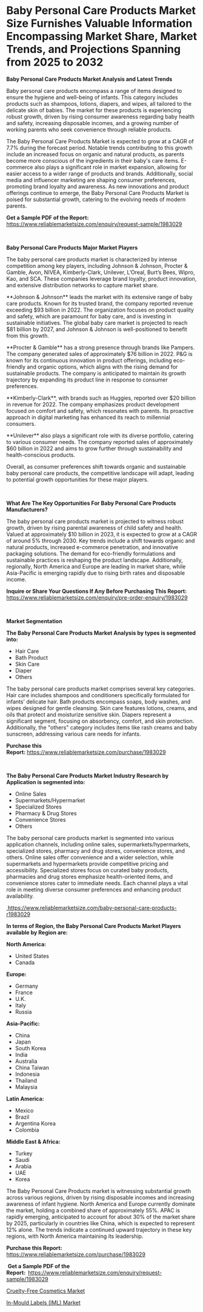 <p><h1>Baby Personal Care Products Market Size Furnishes Valuable Information Encompassing Market Share, Market Trends, and Projections Spanning from 2025 to 2032</h1></p><p><strong>Baby Personal Care Products Market Analysis and Latest Trends</strong></p>
<p><p>Baby personal care products encompass a range of items designed to ensure the hygiene and well-being of infants. This category includes products such as shampoos, lotions, diapers, and wipes, all tailored to the delicate skin of babies. The market for these products is experiencing robust growth, driven by rising consumer awareness regarding baby health and safety, increasing disposable incomes, and a growing number of working parents who seek convenience through reliable products.</p><p>The Baby Personal Care Products Market is expected to grow at a CAGR of 7.7% during the forecast period. Notable trends contributing to this growth include an increased focus on organic and natural products, as parents become more conscious of the ingredients in their baby's care items. E-commerce also plays a significant role in market expansion, allowing for easier access to a wider range of products and brands. Additionally, social media and influencer marketing are shaping consumer preferences, promoting brand loyalty and awareness. As new innovations and product offerings continue to emerge, the Baby Personal Care Products Market is poised for substantial growth, catering to the evolving needs of modern parents.</p></p>
<p><strong>Get a Sample PDF of the Report:&nbsp;</strong> <a href="https://www.reliablemarketsize.com/enquiry/request-sample/1983029?utm_campaign=1103&utm_medium=2&utm_source=Github&utm_content=ia&utm_term=06042025&utm_id=baby-personal-care-products">https://www.reliablemarketsize.com/enquiry/request-sample/1983029</a></p>
<p>&nbsp;</p>
<p><strong>Baby Personal Care Products Major Market Players</strong></p>
<p><p>The baby personal care products market is characterized by intense competition among key players, including Johnson & Johnson, Procter & Gamble, Avon, NIVEA, Kimberly-Clark, Unilever, L’Oreal, Burt’s Bees, Wipro, Kao, and SCA. These companies leverage brand loyalty, product innovation, and extensive distribution networks to capture market share.</p><p>**Johnson & Johnson** leads the market with its extensive range of baby care products. Known for its trusted brand, the company reported revenue exceeding $93 billion in 2022. The organization focuses on product quality and safety, which are paramount for baby care, and is investing in sustainable initiatives. The global baby care market is projected to reach $81 billion by 2027, and Johnson & Johnson is well-positioned to benefit from this growth.</p><p>**Procter & Gamble** has a strong presence through brands like Pampers. The company generated sales of approximately $76 billion in 2022. P&G is known for its continuous innovation in product offerings, including eco-friendly and organic options, which aligns with the rising demand for sustainable products. The company is anticipated to maintain its growth trajectory by expanding its product line in response to consumer preferences.</p><p>**Kimberly-Clark**, with brands such as Huggies, reported over $20 billion in revenue for 2022. The company emphasizes product development focused on comfort and safety, which resonates with parents. Its proactive approach in digital marketing has enhanced its reach to millennial consumers.</p><p>**Unilever** also plays a significant role with its diverse portfolio, catering to various consumer needs. The company reported sales of approximately $60 billion in 2022 and aims to grow further through sustainability and health-conscious products.</p><p>Overall, as consumer preferences shift towards organic and sustainable baby personal care products, the competitive landscape will adapt, leading to potential growth opportunities for these major players.</p></p>
<p>&nbsp;</p>
<p><strong>What Are The Key Opportunities For Baby Personal Care Products Manufacturers?</strong></p>
<p><p>The baby personal care products market is projected to witness robust growth, driven by rising parental awareness of child safety and health. Valued at approximately $10 billion in 2023, it is expected to grow at a CAGR of around 5% through 2030. Key trends include a shift towards organic and natural products, increased e-commerce penetration, and innovative packaging solutions. The demand for eco-friendly formulations and sustainable practices is reshaping the product landscape. Additionally, regionally, North America and Europe are leading in market share, while Asia-Pacific is emerging rapidly due to rising birth rates and disposable income.</p></p>
<p><strong>Inquire or Share Your Questions If Any Before Purchasing This Report:</strong> <a href="https://www.reliablemarketsize.com/enquiry/pre-order-enquiry/1983029?utm_campaign=1103&utm_medium=2&utm_source=Github&utm_content=ia&utm_term=06042025&utm_id=baby-personal-care-products">https://www.reliablemarketsize.com/enquiry/pre-order-enquiry/1983029</a></p>
<p>&nbsp;</p>
<p><strong>Market Segmentation</strong></p>
<p><strong>The Baby Personal Care Products Market Analysis by types is segmented into:</strong></p>
<p><ul><li>Hair Care</li><li>Bath Product</li><li>Skin Care</li><li>Diaper</li><li>Others</li></ul></p>
<p><p>The baby personal care products market comprises several key categories. Hair care includes shampoos and conditioners specifically formulated for infants' delicate hair. Bath products encompass soaps, body washes, and wipes designed for gentle cleansing. Skin care features lotions, creams, and oils that protect and moisturize sensitive skin. Diapers represent a significant segment, focusing on absorbency, comfort, and skin protection. Additionally, the "others" category includes items like rash creams and baby sunscreen, addressing various care needs for infants.</p></p>
<p><strong>Purchase this Report:&nbsp;</strong><a href="https://www.reliablemarketsize.com/purchase/1983029?utm_campaign=1103&utm_medium=2&utm_source=Github&utm_content=ia&utm_term=06042025&utm_id=baby-personal-care-products">https://www.reliablemarketsize.com/purchase/1983029</a></p>
<p>&nbsp;</p>
<p><strong>The Baby Personal Care Products Market Industry Research by Application is segmented into:</strong></p>
<p><ul><li>Online Sales</li><li>Supermarkets/Hypermarket</li><li>Specialized Stores</li><li>Pharmacy & Drug Stores</li><li>Convenience Stores</li><li>Others</li></ul></p>
<p><p>The baby personal care products market is segmented into various application channels, including online sales, supermarkets/hypermarkets, specialized stores, pharmacy and drug stores, convenience stores, and others. Online sales offer convenience and a wider selection, while supermarkets and hypermarkets provide competitive pricing and accessibility. Specialized stores focus on curated baby products, pharmacies and drug stores emphasize health-oriented items, and convenience stores cater to immediate needs. Each channel plays a vital role in meeting diverse consumer preferences and enhancing product availability.</p></p>
<p><a href="https://www.reliablemarketsize.com/baby-personal-care-products-r1983029?utm_campaign=1103&utm_medium=2&utm_source=Github&utm_content=ia&utm_term=06042025&utm_id=baby-personal-care-products">&nbsp;https://www.reliablemarketsize.com/baby-personal-care-products-r1983029</a></p>
<p><strong>In terms of Region, the Baby Personal Care Products Market Players available by Region are:</strong></p>
<p>
    <p> <strong> North America: </strong>
        <ul>
            <li>United States</li>
            <li>Canada</li>
        </ul>
        </p> 
    <p> <strong> Europe: </strong>
        <ul>
            <li>Germany</li>
            <li>France</li>
            <li>U.K.</li>
            <li>Italy</li>
            <li>Russia</li>
        </ul>
        </p> 
    <p> <strong> Asia-Pacific: </strong>
        <ul>
            <li>China</li>
            <li>Japan</li>
            <li>South Korea</li>
            <li>India</li>
            <li>Australia</li>
            <li>China Taiwan</li>
            <li>Indonesia</li>
            <li>Thailand</li>
            <li>Malaysia</li>
        </ul>
        </p> 
    <p> <strong> Latin America: </strong>
        <ul>
            <li>Mexico</li>
            <li>Brazil</li>
            <li>Argentina Korea</li>
            <li>Colombia</li>
        </ul>
        </p> 
    <p> <strong> Middle East & Africa: </strong>
        <ul>
            <li>Turkey</li>
            <li>Saudi</li>
            <li>Arabia</li>
            <li>UAE</li>
            <li>Korea</li>
        </ul>
    </p>
    </p>
<p><p>The Baby Personal Care Products market is witnessing substantial growth across various regions, driven by rising disposable incomes and increasing awareness of infant hygiene. North America and Europe currently dominate the market, holding a combined share of approximately 55%. APAC is rapidly emerging, anticipated to account for about 30% of the market share by 2025, particularly in countries like China, which is expected to represent 12% alone. The trends indicate a continued upward trajectory in these key regions, with North America maintaining its leadership.</p></p>
<p><strong>Purchase this Report: </strong><a href="https://www.reliablemarketsize.com/purchase/1983029?utm_campaign=1103&utm_medium=2&utm_source=Github&utm_content=ia&utm_term=06042025&utm_id=baby-personal-care-products">https://www.reliablemarketsize.com/purchase/1983029</a></p>
<p>&nbsp;<strong>Get a Sample PDF of the Report:&nbsp;&nbsp;</strong><a href="https://www.reliablemarketsize.com/enquiry/request-sample/1983029?utm_campaign=1103&utm_medium=2&utm_source=Github&utm_content=ia&utm_term=06042025&utm_id=baby-personal-care-products">https://www.reliablemarketsize.com/enquiry/request-sample/1983029</a></p>
<p><strong></strong></p>
<p><p><a href="https://github.com/gdfhhhj/Market-Research-Report-List-7/blob/main/cruelty-free-cosmetics-market.md?utm_campaign=1103&utm_medium=2&utm_source=Github&utm_content=ia&utm_term=06042025&utm_id=baby-personal-care-products">Cruelty-Free Cosmetics Market</a></p><p><a href="https://github.com/auriashetzxj/Market-Research-Report-List-1/blob/main/in-mould-labels-iml-market.md?utm_campaign=1103&utm_medium=2&utm_source=Github&utm_content=ia&utm_term=06042025&utm_id=baby-personal-care-products">In-Mould Labels (IML) Market</a></p></p>